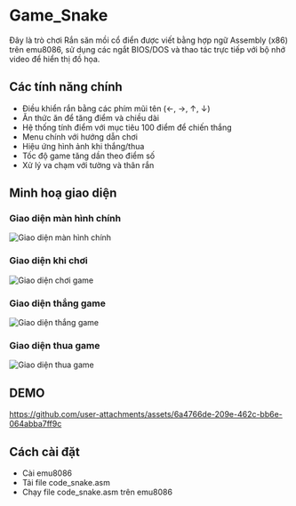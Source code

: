# Game_Snake
Đây là trò chơi Rắn săn mồi cổ điển được viết bằng hợp ngữ Assembly (x86) trên emu8086, sử dụng các ngắt BIOS/DOS và thao tác trực tiếp với bộ nhớ video để hiển thị đồ họa.
## Các tính năng chính
- Điều khiển rắn bằng các phím mũi tên (←, →, ↑, ↓)
- Ăn thức ăn để tăng điểm và chiều dài
- Hệ thống tính điểm với mục tiêu 100 điểm để chiến thắng
- Menu chính với hướng dẫn chơi
- Hiệu ứng hình ảnh khi thắng/thua
- Tốc độ game tăng dần theo điểm số
- Xử lý va chạm với tường và thân rắn
## Minh hoạ giao diện
### Giao diện màn hình chính
![Giao diện màn hình chính](https://github.com/hina1514/Game_Snake/blob/main/demo/main_menu.png)
### Giao diện khi chơi
![Giao diện chơi game](https://github.com/hina1514/Game_Snake/blob/main/demo/play.png)
### Giao diện thắng game
![Giao diện thắng game](https://github.com/hina1514/Game_Snake/blob/main/demo/win_game.png)
### Giao diện thua game
![Giao diện thua game](https://github.com/hina1514/Game_Snake/blob/main/demo/game_over.png)
## DEMO
https://github.com/user-attachments/assets/6a4766de-209e-462c-bb6e-064abba7ff9c
## Cách cài đặt
- Cài emu8086
- Tải file code_snake.asm
- Chạy file code_snake.asm trên emu8086
